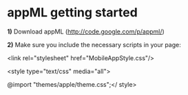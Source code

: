 # appML getting started #


**1)** Download appML (http://code.google.com/p/appml/)

**2)** Make sure you include the necessary scripts in your page:


&lt;link rel="stylesheet" href="MobileAppStyle.css"/&gt;




&lt;style type="text/css" media="all"&gt;

@import "themes/apple/theme.css";</
style>
<script type="text/javascript" charset="utf-8" src="js/jquery/
jquery-1.4.4-hicVersion.js">

Unknown end tag for &lt;/script&gt;


<script type="text/javascript" charset="utf-8" src="js/jQueryUI/jquery-
ui-1.8.5.custom.min.js">

Unknown end tag for &lt;/script&gt;


<script type="text/javascript" charset="utf-8" src="js/pluginJquery/
livequery/jquery.livequery-1.0.3.js">

Unknown end tag for &lt;/script&gt;


<script type="text/javascript" charset="utf-8" src="js/hicTech/
appManager.js">

Unknown end tag for &lt;/script&gt;


note: jquery-1.4.4-hicVersion.js is jquery-1.4.4 with a little
modification on line 2280, where we simply add changedTouches property
to jQuery Event object, as follow:
props: "altKey attrChange attrName bubbles button changedTouches
cancelable charCode clientX......
We are always in touch with jQuery releases: appML will always include
last jQuery stable version, so don't worry, be happy! ;-D

**3)** Make sure your HTML has an 

&lt;appml&gt;

 tag element:


&lt;appml&gt;


> 

&lt;loading&gt;



&lt;/loading&gt;


> 

&lt;content&gt;


> .
> .
> .
see some example:
http://www.appml.org/documentation.html#example